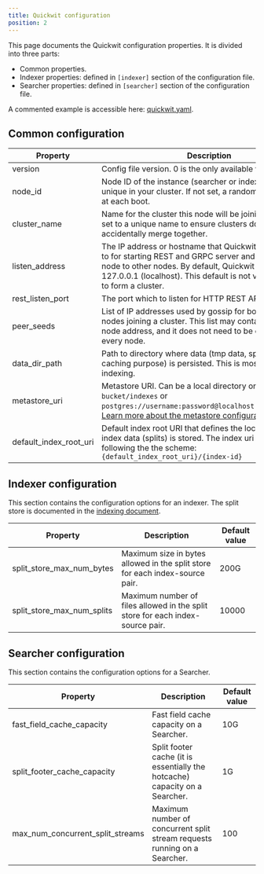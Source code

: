 ```yaml
---
title: Quickwit configuration
position: 2
---
```


This page documents the Quickwit configuration properties. It is divided into three parts:

- Common properties.
- Indexer properties: defined in `[indexer]` section of the configuration file.
- Searcher properties: defined in `[searcher]` section of the configuration file.

A commented example is accessible here: [quickwit.yaml](https://github.com/quickwit-oss/quickwit/blob/d9c4fda658baa3bd7291f8abdff8c4b4b56c232f/config/quickwit.yaml).

## Common configuration

| Property | Description | Default value |
| --- | --- | --- |
| version | Config file version. 0 is the only available value. |  |
| node_id | Node ID of the instance (searcher or indexer). It must be unique in your cluster. If not set, a random ID is generated at each boot. |  |
| cluster_name | Name for the cluster this node will be joining. Should be set to a unique name to ensure clusters do not accidentally merge together. | "Test cluster" |
| listen_address | The IP address or hostname that Quickwit service binds to for starting REST and GRPC server and connecting this node to other nodes. By default, Quickwit binds itself to 127.0.0.1 (localhost). This default is not valid when trying to form a cluster. | 127.0.0.1 |
| rest_listen_port | The port which to listen for HTTP REST API. | 7280 |
| peer_seeds | List of IP addresses used by gossip for bootstrapping new nodes joining a cluster. This list may contain the current node address, and it does not need to be exhaustive on every node. |  |
| data_dir_path | Path to directory where data (tmp data, splits kept for caching purpose) is persisted. This is mostly used in indexing. | `./qwdata` |
| metastore_uri | Metastore URI. Can be a local directory or `s3://my-bucket/indexes` or `postgres://username:password@localhost:5432/metastore`. [Learn more about the metastore configuration](metastore-config.md). | `{data_dir}/indexes` |
| default_index_root_uri | Default index root URI that defines the location where index data (splits) is stored. The index uri is build following the the scheme: `{default_index_root_uri}/{index-id}` | `{data_dir}/indexes` |


## Indexer configuration

This section contains the configuration options for an indexer. The split store is documented in the  [indexing document](../design/indexing.md#split-store).

| Property | Description | Default value |
| --- | --- | --- |
| split_store_max_num_bytes | Maximum size in bytes allowed in the split store for each index-source pair. | 200G |
| split_store_max_num_splits | Maximum number of files allowed in the split store for each index-source pair. | 10000 |

## Searcher configuration

This section contains the configuration options for a Searcher.

| Property | Description | Default value |
| --- | --- | --- |
| fast_field_cache_capacity | Fast field cache capacity on a Searcher. | 10G |
| split_footer_cache_capacity | Split footer cache (it is essentially the hotcache) capacity on a Searcher. | 1G |
| max_num_concurrent_split_streams | Maximum number of concurrent split stream requests running on a Searcher. | 100 |
